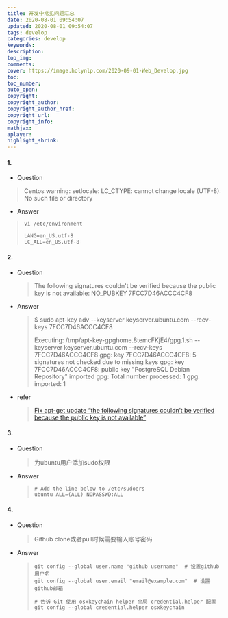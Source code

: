 ```yaml
---
title: 开发中常见问题汇总
date: 2020-08-01 09:54:07
updated: 2020-08-01 09:54:07
tags: develop
categories: develop
keywords:
description:
top_img:
comments:
cover: https://image.holynlp.com/2020-09-01-Web_Develop.jpg
toc:
toc_number:
auto_open:
copyright:
copyright_author:
copyright_author_href:
copyright_url:
copyright_info:
mathjax:
aplayer:
highlight_shrink:
---
```



#### 1.

* Question

> Centos warning: setlocale: LC_CTYPE: cannot change locale (UTF-8): No such file or directory

* Answer

> ```shell
> vi /etc/environment
>
> LANG=en_US.utf-8
> LC_ALL=en_US.utf-8
> ```

#### 2.

* Question

  > The following signatures couldn't be verified because the public key is not available: NO_PUBKEY 7FCC7D46ACCC4CF8

* Answer

  > $ sudo apt-key adv --keyserver keyserver.ubuntu.com --recv-keys 7FCC7D46ACCC4CF8
  >
  >
  >
  > Executing: /tmp/apt-key-gpghome.8temcFKjE4/gpg.1.sh --keyserver keyserver.ubuntu.com --recv-keys 7FCC7D46ACCC4CF8
  > gpg: key 7FCC7D46ACCC4CF8: 5 signatures not checked due to missing keys
  > gpg: key 7FCC7D46ACCC4CF8: public key "PostgreSQL Debian Repository" imported
  > gpg: Total number processed: 1
  > gpg:               imported: 1

* refer

  > [Fix apt-get update “the following signatures couldn’t be verified because the public key is not available”](https://chrisjean.com/fix-apt-get-update-the-following-signatures-couldnt-be-verified-because-the-public-key-is-not-available/)



#### 3.

* Question

  > 为ubuntu用户添加sudo权限

* Answer

  > ```shell
  > # Add the line below to /etc/sudoers
  > ubuntu ALL=(ALL) NOPASSWD:ALL
  > ```

#### 4.

* Question

  > Github clone或者pull时候需要输入账号密码

* Answer

  > ```shell
  > git config --global user.name "github username"  # 设置github用户名
  > git config --global user.email "email@example.com"  # 设置github邮箱
  >
  > # 告诉 Git 使用 osxkeychain helper 全局 credential.helper 配置
  > git config --global credential.helper osxkeychain
  > ```

